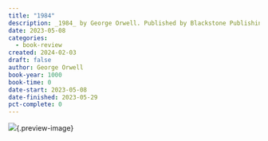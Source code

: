 ```yaml
---
title: "1984"
description: _1984_ by George Orwell. Published by Blackstone Publishing, with ISBN 9781483050935.0. Read on 2023-05-08
date: 2023-05-08
categories:
  - book-review
created: 2024-02-03
draft: false
author: George Orwell
book-year: 1000
book-time: 0
date-start: 2023-05-08
date-finished: 2023-05-29
pct-complete: 0
---
```


![](https://img3.od-cdn.com/ImageType-100/0887-1/{930F9C3D-1C76-4C2A-B5A2-00F4D8336596}Img100.jpg){.preview-image}